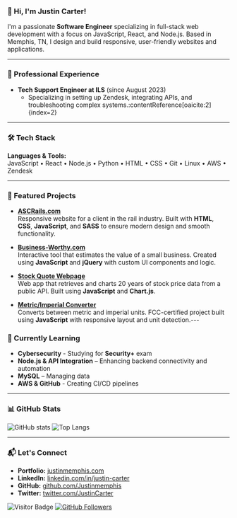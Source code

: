 ### 👋 Hi, I'm Justin Carter!

I'm a passionate **Software Engineer** specializing in full-stack web development with a focus on JavaScript, React, and Node.js. Based in Memphis, TN, I design and build responsive, user-friendly websites and applications.

---

### 💼 Professional Experience
- **Tech Support Engineer at ILS** (since August 2023)
  - Specializing in setting up Zendesk, integrating APIs, and troubleshooting complex systems.&#8203;:contentReference[oaicite:2]{index=2}

---

### 🛠️ Tech Stack

**Languages & Tools:**  
JavaScript • React • Node.js • Python • HTML • CSS • Git • Linux • AWS • Zendesk

---

### 📌 Featured Projects

- **[ASCRails.com](https://ascrails.com)**  
  Responsive website for a client in the rail industry. Built with **HTML**, **CSS**, **JavaScript**, and **SASS** to ensure modern design and smooth functionality.

- **[Business-Worthy.com](https://business-worthy.com)**  
  Interactive tool that estimates the value of a small business. Created using **JavaScript** and **jQuery** with custom UI components and logic.

- **[Stock Quote Webpage](https://github.com/Justinmemphis/stock-quote-webpage)**  
  Web app that retrieves and charts 20 years of stock price data from a public API. Built using **JavaScript** and **Chart.js**.

- **[Metric/Imperial Converter](https://metric-imperial-convertor-justinmemphis.replit.app)**  
  Converts between metric and imperial units. FCC-certified project built using **JavaScript** with responsive layout and unit detection.---

### 🧠 Currently Learning

- **Cybersecurity** - Studying for **Security+** exam
- **Node.js & API Integration** – Enhancing backend connectivity and automation
- **MySQL** – Managing data
- **AWS & GitHub** - Creating CI/CD pipelines

---

### 📊 GitHub Stats
![GitHub stats](https://github-readme-stats.vercel.app/api?username=Justinmemphis&show_icons=true&theme=tokyonight)
![Top Langs](https://github-readme-stats.vercel.app/api/top-langs/?username=Justinmemphis&theme=tokyonight)

---

### 📬 Let's Connect
- **Portfolio:** [justinmemphis.com](https://justinmemphis.com)
- **LinkedIn:** [linkedin.com/in/justin-carter](https://www.linkedin.com/in/justin-carter)
- **GitHub:** [github.com/Justinmemphis](https://github.com/Justinmemphis)
- **Twitter:** [twitter.com/JustinCarter](https://twitter.com/JustinCarter)

![Visitor Badge](https://visitor-badge.laobi.icu/badge?page_id=Justinmemphis.Justinmemphis)
[![GitHub Followers](https://img.shields.io/github/followers/Justinmemphis?label=Follow&style=social)](https://github.com/Justinmemphis)
